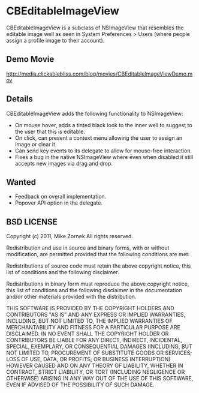 # CBEditableImageView

CBEditableImageView is a subclass of NSImageView that resembles the editable image well as seen in System Preferences > Users (where people assign a profile image to their account). 

## Demo Movie

<http://media.clickablebliss.com/blog/movies/CBEditableImageViewDemo.mov>

## Details

CBEditableImageView adds the following functionality to NSImageView:

* On mouse hover, adds a tinted black look to the inner well to suggest to the user that this is editable. 
* On click, can present a context menu allowing the user to assign an image or clear it.
* Can send key events to its delegate to allow for mouse-free interaction.
* Fixes a bug in the native NSImageView where even when disabled it still accepts new images via drag and drop.

## Wanted

* Feedback on overall implementation.
* Popover API option in the delegate.

## BSD LICENSE

Copyright (c) 2011, Mike Zornek
All rights reserved.

Redistribution and use in source and binary forms, with or without modification, are permitted provided that the following conditions are met:

Redistributions of source code must retain the above copyright notice, this list of conditions and the following disclaimer.

Redistributions in binary form must reproduce the above copyright notice, this list of conditions and the following disclaimer in the documentation and/or other materials provided with the distribution.

THIS SOFTWARE IS PROVIDED BY THE COPYRIGHT HOLDERS AND CONTRIBUTORS "AS IS" AND ANY EXPRESS OR IMPLIED WARRANTIES, INCLUDING, BUT NOT LIMITED TO, THE IMPLIED WARRANTIES OF MERCHANTABILITY AND FITNESS FOR A PARTICULAR PURPOSE ARE DISCLAIMED. IN NO EVENT SHALL THE COPYRIGHT HOLDER OR CONTRIBUTORS BE LIABLE FOR ANY DIRECT, INDIRECT, INCIDENTAL, SPECIAL, EXEMPLARY, OR CONSEQUENTIAL DAMAGES (INCLUDING, BUT NOT LIMITED TO, PROCUREMENT OF SUBSTITUTE GOODS OR SERVICES; LOSS OF USE, DATA, OR PROFITS; OR BUSINESS INTERRUPTION) HOWEVER CAUSED AND ON ANY THEORY OF LIABILITY, WHETHER IN CONTRACT, STRICT LIABILITY, OR TORT (INCLUDING NEGLIGENCE OR OTHERWISE) ARISING IN ANY WAY OUT OF THE USE OF THIS SOFTWARE, EVEN IF ADVISED OF THE POSSIBILITY OF SUCH DAMAGE.